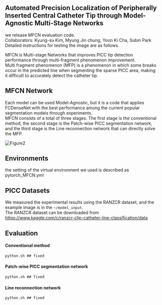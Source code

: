 ## Automated Precision Localization of Peripherally Inserted Central Catheter Tip through Model-Agnostic Multi-Stage Networks

we release MFCN evaluation code.    
Collaborators: Kyung-su Kim, Myung Jin chung, Yoon Ki Cha, Subin Park   
Detailed instructions for testing the image are as follows.   


MFCN is Multi-stage Networks that improves PICC tip detection performance through multi-fragment phenomenon improvement.   
Multi fragment phenomenon (MFP) is a phenomenon in which some breaks occur in the predicted line when segmenting the sparse PICC area, making it difficult to accurately detect the catheter tip.   

## MFCN Network
Each model can be used Model-Agnostic, but it is a code that applies FCDenseNet with the best performance among the current popular segmentation models through experiments.    
MFCN consists of a total of three stages. The first stage is the conventional method, the second stage is the Patch-wise PICC segmentation network, and the third stage is the Line reconnection network that can directly solve the MFP.

![Figure2](https://user-images.githubusercontent.com/79253022/148063562-edbe9208-259b-4e59-807b-c9d59a9e20b2.jpg)

## Environments
the setting of the virtual environment we used is described as pytorch_MFCN.yml

## PICC Datasets
We measured the experimental results using the RANZCR dataset, and the example image is in the `~/model_input`.   
The RANZCR dataset can be downloaded from
<https://www.kaggle.com/c/ranzcr-clip-catheter-line-classification/data>

## Evaluation

#### Conventional method
```
python.sh ## fixed
```

#### Patch-wise PICC segmentation network
```
python.sh ## fixed
```

#### Line reconnection network
```
python.sh ## fixed
```
